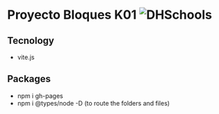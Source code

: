 # Proyecto Bloques K01  ![DHSchools](./favicon.ico)
## Tecnology
- vite.js

## Packages
- npm i gh-pages
- npm i @types/node -D (to route the folders and files)